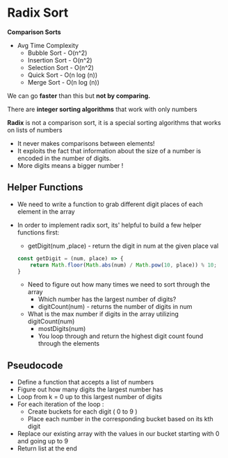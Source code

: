 # Radix Sort



**Comparison Sorts**

- Avg Time Complexity
  - Bubble Sort - O(n^2)
  - Insertion Sort - O(n^2)
  - Selection Sort - O(n^2)
  - Quick Sort - O(n log (n))
  - Merge Sort - O(n log (n))



We can go **faster** than this but **not by comparing.** 

There are **integer sorting algorithms** that work with only numbers

**Radix** is not a comparison sort, it is a special sorting algorithms that works on lists of numbers 

- It never makes comparisons between elements!
- It exploits the fact that information about the size of a number is encoded in the number of digits.
- More digits means a bigger number ! 



## Helper Functions

- We need to write a function to grab different digit places of each element in the array

- In order to implement radix sort, its' helpful to build  a few helper functions first:

  - getDigit(num ,place) - return the digit in num at the given place val

  ```js
  const getDigit = (num, place) => {
      return Math.floor(Math.abs(num) / Math.pow(10, place)) % 10;
  }
  
  
  ```

  - Need to figure out how many times we need to sort through the array
    - Which number has the largest number of digits?	
    - digitCount(num) - returns the number of digits in num
  - What is the max number if digits in the array utilizing digitCount(num)
    - mostDigits(num)
    - You loop through and return the highest digit count found through the elements

## Pseudocode

- Define a function that accepts a list of numbers 
- Figure out how many digits the largest number has
- Loop from k = 0 up to this largest number of digits
- For each iteration of the loop :
  - Create buckets for each digit ( 0 to 9 )
  - Place each number in the corresponding bucket based on its kth digit 
- Replace our existing array with the values in our bucket starting with 0 and going up to 9
- Return list at the end

